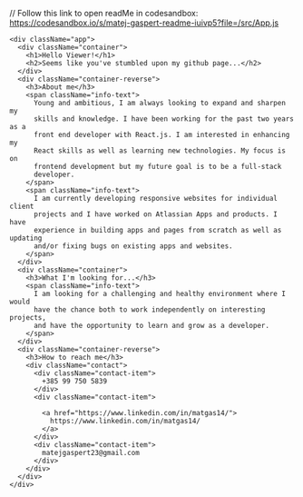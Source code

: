 
// Follow this link to open readMe in codesandbox: https://codesandbox.io/s/matej-gaspert-readme-iuivp5?file=/src/App.js

    <div className="app">
      <div className="container">
        <h1>Hello Viewer!</h1>
        <h2>Seems like you've stumbled upon my github page...</h2>
      </div>
      <div className="container-reverse">
        <h3>About me</h3>
        <span className="info-text">
          Young and ambitious, I am always looking to expand and sharpen my
          skills and knowledge. I have been working for the past two years as a
          front end developer with React.js. I am interested in enhancing my
          React skills as well as learning new technologies. My focus is on
          frontend development but my future goal is to be a full-stack
          developer.
        </span>
        <span className="info-text">
          I am currently developing responsive websites for individual client
          projects and I have worked on Atlassian Apps and products. I have
          experience in building apps and pages from scratch as well as updating
          and/or fixing bugs on existing apps and websites.
        </span>
      </div>
      <div className="container">
        <h3>What I'm looking for...</h3>
        <span className="info-text">
          I am looking for a challenging and healthy environment where I would
          have the chance both to work independently on interesting projects,
          and have the opportunity to learn and grow as a developer.
        </span>
      </div>
      <div className="container-reverse">
        <h3>How to reach me</h3>
        <div className="contact">
          <div className="contact-item">
            +385 99 750 5839
          </div>
          <div className="contact-item">
            
            <a href="https://www.linkedin.com/in/matgas14/">
              https://www.linkedin.com/in/matgas14/
            </a>
          </div>
          <div className="contact-item">
            matejgaspert23@gmail.com
          </div>
        </div>
      </div>
    </div>
